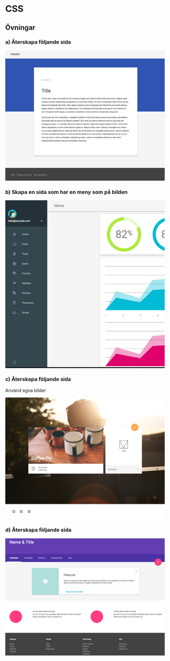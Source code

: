 # CSS

## Övningar

###  a) Återskapa följande sida

![1a](images/1.png)

###  b) Skapa en sida som har en meny som på bilden

![1a](images/4.png)

###  c) Återskapa följande sida
Använd egna bilder

![1a](images/2.png)

###  d) Återskapa följande sida

![1a](images/3.png)

